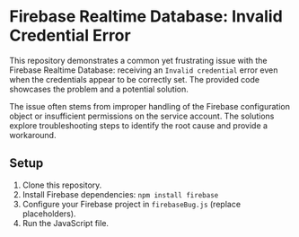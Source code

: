 # Firebase Realtime Database: Invalid Credential Error

This repository demonstrates a common yet frustrating issue with the Firebase Realtime Database: receiving an `Invalid credential` error even when the credentials appear to be correctly set.  The provided code showcases the problem and a potential solution.

The issue often stems from improper handling of the Firebase configuration object or insufficient permissions on the service account. The solutions explore troubleshooting steps to identify the root cause and provide a workaround.

## Setup

1. Clone this repository.
2. Install Firebase dependencies: `npm install firebase`
3. Configure your Firebase project in `firebaseBug.js` (replace placeholders). 
4. Run the JavaScript file.